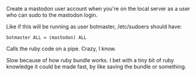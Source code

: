 Create a mastodon user account when you're on the local server as a
user who can sudo to the mastodon login.

Like if this will be running as user botmaster, /etc/sudoers should have:

`botmaster ALL = (mastodon) ALL`

Calls the ruby code on a pipe.  Crazy, I know.

Slow because of how ruby bundle works.  I bet with a tiny bit of ruby knowledge it could be made fast, by like saving the bundle or something.



